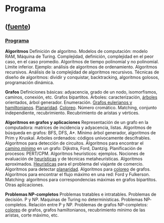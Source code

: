 # Programa
([fuente](https://campus.exactas.uba.ar/course/view.php?id=992&section=1))
---
### [Programa](https://campus.exactas.uba.ar/course/view.php?id=992&section=1)

**Algoritmos** Definición de algoritmo. Modelos de computación: modelo RAM,
Máquina de Turing. Complejidad, definición, complejidad en el peor caso, en el
caso promedio. Algoritmos de tiempo polinomial y no polinomial. Límite
inferior. Ejemplo: análisis de algoritmos de ordenamiento. Algoritmos
recursivos. Análisis de la complejidad de algoritmos recursivos. Técnicas de
diseño de algoritmos: dividir y conquistar, backtracking, algoritmos golosos,
programación dinámica.  
  

**Grafos** Definiciones básicas: adyacencia, grado de un nodo, isomorfismos,
caminos, conexión, etc. Grafos bipartitos. Arboles: caracterización,
[árboles](https://campus.exactas.uba.ar/mod/resource/view.php?id=53297
"Árboles") orientados, árbol generador. Enumeración. [Grafos eulerianos y
hamiltonianos](https://campus.exactas.uba.ar/mod/resource/view.php?id=53300
"Grafos eulerianos y hamiltonianos").
[Planaridad](https://campus.exactas.uba.ar/mod/resource/view.php?id=53301
"Planaridad").
[Coloreo](https://campus.exactas.uba.ar/mod/resource/view.php?id=53304
"Coloreo"). Número cromático. Matching, conjunto independiente, recubrimiento.
Recubrimiento de aristas y vértices.

**Algoritmos en grafos y aplicaciones** Representación de un grafo en la
computadora: matrices de incidencia y adyacencia, listas. Algoritmos de
búsqueda en grafos: BFS, DFS, A*. Mínimo árbol generador, algoritmos de Prim y
Kruskal. Arboles ordenados: códigos unívocamente descifrables. Algoritmos para
detección de circuitos. Algoritmos para encontrar el [camino
mínimo](https://campus.exactas.uba.ar/mod/resource/view.php?id=53298 "Camino
mínimo") en un grafo: Dijkstra, Ford, Dantzig. Planificación de procesos:
PERT/CPM. Algoritmos heurísticos: ejemplos. Nociones de evaluación de
[heurísticas](https://campus.exactas.uba.ar/mod/resource/view.php?id=62590
"Heurísticas") y de técnicas metaheurísticas. Algoritmos aproximados.
[Heurísticas](https://campus.exactas.uba.ar/mod/resource/view.php?id=62590
"Heurísticas") para el problema del viajante de comercio. Algoritmos para
detectar
[planaridad](https://campus.exactas.uba.ar/mod/resource/view.php?id=53301
"Planaridad"). Algoritmos para
[coloreo](https://campus.exactas.uba.ar/mod/resource/view.php?id=53304
"Coloreo") de grafos. Algoritmos para encontrar el flujo máximo en una red:
Ford y Fulkerson. Matching: algoritmos para correspondencias máximas en grafos
bipartitos. Otras aplicaciones.

**Problemas NP-completos** Problemas tratables e intratables. Problemas de
decisión. P y NP. Maquinas de Turing no determinísticas. Problemas NP-
completos. Relación entre P y NP. Problemas de grafos NP-completos:
[coloreo](https://campus.exactas.uba.ar/mod/resource/view.php?id=53304
"Coloreo") de grafos, grafos hamiltonianos, recubrimiento mínimo de las
aristas, corte máximo, etc.


